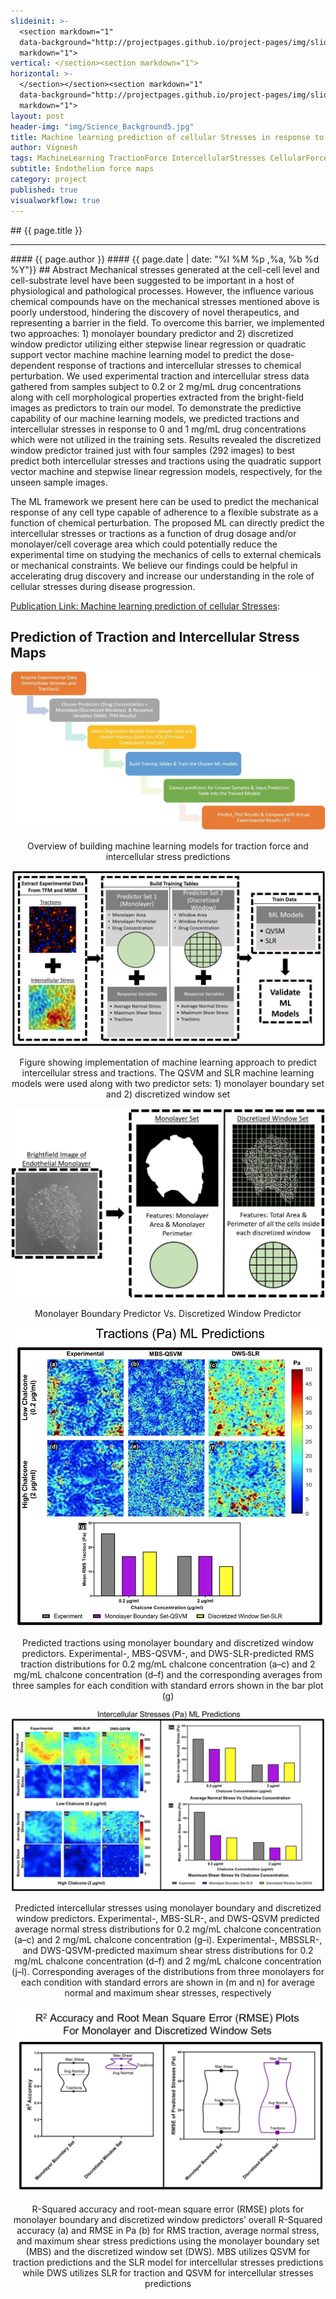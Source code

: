 ```yaml
---
slideinit: >-
  <section markdown="1"
  data-background="http://projectpages.github.io/project-pages/img/slidebackground.png"><section
  markdown="1">
vertical: </section><section markdown="1">
horizontal: >-
  </section></section><section markdown="1"
  data-background="http://projectpages.github.io/project-pages/img/slidebackground.png"><section
  markdown="1">
layout: post
header-img: "img/Science_Background5.jpg"
title: Machine learning prediction of cellular Stresses in response to chemical perturbation
author: Vignesh
tags: MachineLearning TractionForce IntercellularStresses CellularForces SupportVectorMachine ComputerVision
subtitle: Endothelium force maps
category: project
published: true
visualworkflow: true
---
```

<!-- Start Writing Below in Markdown -->
<section markdown="1" data-background="http://projectpages.github.io/project-pages/img/slidebackground.png"><section markdown="1">
## {{ page.title }}
<hr>
#### {{ page.author }}
#### {{ page.date | date: "%I %M %p ,%a, %b %d %Y"}}
## Abstract
Mechanical stresses generated at the cell-cell level and cell-substrate level have been suggested to be important in a host of physiological and pathological processes. However, the influence various chemical compounds have on the mechanical stresses mentioned above is poorly understood, hindering the discovery of novel therapeutics, and representing a barrier in the field. To overcome this barrier, we implemented two approaches: 1) monolayer boundary predictor and 2) discretized window predictor utilizing either stepwise linear regression or quadratic support vector machine machine learning model to predict the dose-dependent response of tractions and intercellular stresses to chemical perturbation. We used experimental traction and intercellular stress data gathered from samples subject to 0.2 or 2 mg/mL drug concentrations along with cell morphological properties extracted from the bright-field images as predictors to train our model. To demonstrate the predictive capability of our machine learning models, we predicted tractions and intercellular stresses in response to 0 and 1 mg/mL drug concentrations which were not utilized in the training sets. Results revealed the discretized window predictor trained just with four samples (292 images) to best predict both intercellular stresses and tractions using the quadratic support vector machine and stepwise linear regression models, respectively, for the unseen sample images.

The ML framework we present here can be used to predict the mechanical response of any cell type capable of adherence to a flexible substrate as a function of chemical perturbation. The proposed ML can directly predict the intercellular stresses or tractions as a function of drug dosage and/or monolayer/cell coverage area which could potentially reduce the experimental time on studying the mechanics of cells to external chemicals or mechanical constraints. We believe our findings could be helpful in accelerating drug discovery and increase our understanding in the role of cellular stresses during disease progression.
 
<a href="https://doi.org/10.1016/j.bpj.2023.07.016">Publication Link: Machine learning prediction of cellular Stresses</a>: 
 
## Prediction of Traction and Intercellular Stress Maps
![Frame](/img/ML_Paper/Fig5.jpg)
<p align="center">Overview of building machine learning models for traction force and intercellular stress predictions</p>

![Frame](/img/ML_Paper/Fig1.jpg)
<p align="center">Figure showing implementation of machine learning approach to predict intercellular stress and tractions. The QSVM and SLR machine learning models were used along with two predictor sets: 1) monolayer boundary set and 2) discretized window set</p>
  
![Frame](/img/ML_Paper/Fig2.jpg)
<p align="center"> Monolayer Boundary Predictor Vs. Discretized Window Predictor</p> 

![Frame](/img/ML_Paper/Fig3.jpg)
<p align="center">Predicted tractions using monolayer boundary and discretized window predictors. Experimental-, MBS-QSVM-, and DWS-SLR-predicted RMS traction distributions for 0.2 mg/mL chalcone concentration (a–c) and 2 mg/mL chalcone concentration (d–f) and the corresponding averages from three samples for each condition with standard errors shown in the bar plot (g)</p>

![Frame](/img/ML_Paper/Fig4.jpg)
<p align="center">Predicted intercellular stresses using monolayer boundary and discretized window predictors. Experimental-, MBS-SLR-, and DWS-QSVM predicted average normal stress distributions for 0.2 mg/mL chalcone concentration (a–c) and 2 mg/mL chalcone concentration (g–i). Experimental-, MBSSLR-, and DWS-QSVM-predicted maximum shear stress distributions for 0.2 mg/mL chalcone concentration (d–f) and 2 mg/mL chalcone concentration (j–l). Corresponding averages of the distributions from three monolayers for each condition with standard errors are shown in (m and n) for average normal and maximum shear stresses, respectively</p>

![Frame](/img/ML_Paper/Fig6.jpg)
<p align="center">R-Squared accuracy and root-mean square error (RMSE) plots for monolayer boundary and discretized window predictors’ overall R-Squared accuracy (a) and RMSE in Pa (b) for RMS traction, average
normal stress, and maximum shear stress predictions using the monolayer boundary set (MBS) and the discretized window set (DWS). MBS utilizes QSVM for traction predictions and the SLR model for intercellular stresses predictions while DWS utilizes SLR for traction and QSVM for intercellular stresses predictions</p> 
